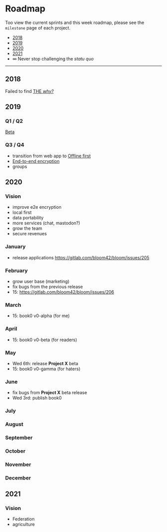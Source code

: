 # Roadmap

Too view the current sprints and this week roadmap, please see the `milestone` page of each project.

* [2018](#anchor-2018)
* [2019](#anchor-2019)
* [2020](#anchor-2020)
* [2021](#anchor-2021)
* ∞ Never stop challenging the *statu quo*

---------------------

## 2018
Failed to find <a href="https://fatalentropy.com/the-just-cause-and-the-infinite-game" target="_blank" rel="noopener">THE *why?*</a>

## 2019

### Q1 / Q2

<a href="https://bloom.sh" target="_blank" rel="noopener">Beta</a>

### Q3 / Q4

* transition from web app to <a href="https://www.inkandswitch.com/local-first.html" target="_blank" rel="noopener">Offline first</a>
* <a href="https://en.wikipedia.org/wiki/End-to-end_encryption" target="_blank" rel="noopener">End-to-end encryption</a>
* groups


## 2020

### Vision

* improve e2e encryption
* local first
* data portability
* more services (chat, mastodon?)
* grow the team
* secure revenues

### January

* release applications https://gitlab.com/bloom42/bloom/issues/205


### February

* grow user base (marketing)
* fix bugs from the previous release
* 15: https://gitlab.com/bloom42/bloom/issues/206

### March

* 15: book0 v0-alpha (for me)

### April

* 15: book0 v0-beta (for readers)

### May

* Wed 6th: release **Project X** beta
* 15: book0 v0-gamma (for haters)

### June

* fix bugs from **Project X** beta release
* Wed 3rd: publish book0

### July

### August

### September

### October

### November

### December


## 2021

### Vision

 * Federation
* agriculture